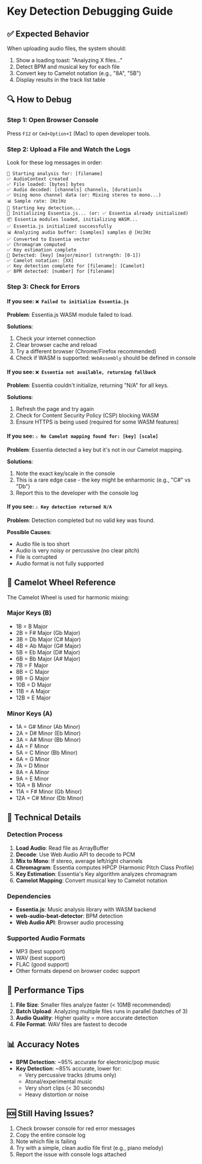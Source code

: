 # Key Detection Debugging Guide

## ✅ Expected Behavior

When uploading audio files, the system should:
1. Show a loading toast: "Analyzing X files..."
2. Detect BPM and musical key for each file
3. Convert key to Camelot notation (e.g., "8A", "5B")
4. Display results in the track list table

## 🔍 How to Debug

### Step 1: Open Browser Console

Press `F12` or `Cmd+Option+I` (Mac) to open developer tools.

### Step 2: Upload a File and Watch the Logs

Look for these log messages in order:

```
📝 Starting analysis for: [filename]
✅ AudioContext created
✅ File loaded: [bytes] bytes
✅ Audio decoded: [channels] channels, [duration]s
✅ Using mono channel data (or: Mixing stereo to mono...)
📊 Sample rate: [Hz]Hz
🎹 Starting key detection...
🔄 Initializing Essentia.js... (or: ✅ Essentia already initialized)
📦 Essentia modules loaded, initializing WASM...
✅ Essentia.js initialized successfully
📊 Analyzing audio buffer: [samples] samples @ [Hz]Hz
✅ Converted to Essentia vector
✅ Chromagram computed
✅ Key estimation complete
🎵 Detected: [key] [major/minor] (strength: [0-1])
✅ Camelot notation: [XX]
✅ Key detection complete for [filename]: [Camelot]
✅ BPM detected: [number] for [filename]
```

### Step 3: Check for Errors

#### If you see: `❌ Failed to initialize Essentia.js`
**Problem**: Essentia.js WASM module failed to load.

**Solutions**:
1. Check your internet connection
2. Clear browser cache and reload
3. Try a different browser (Chrome/Firefox recommended)
4. Check if WASM is supported: `WebAssembly` should be defined in console

#### If you see: `❌ Essentia not available, returning fallback`
**Problem**: Essentia couldn't initialize, returning "N/A" for all keys.

**Solutions**:
1. Refresh the page and try again
2. Check for Content Security Policy (CSP) blocking WASM
3. Ensure HTTPS is being used (required for some WASM features)

#### If you see: `⚠️ No Camelot mapping found for: [key] [scale]`
**Problem**: Essentia detected a key but it's not in our Camelot mapping.

**Solutions**:
1. Note the exact key/scale in the console
2. This is a rare edge case - the key might be enharmonic (e.g., "C#" vs "Db")
3. Report this to the developer with the console log

#### If you see: `⚠️ Key detection returned N/A`
**Problem**: Detection completed but no valid key was found.

**Possible Causes**:
- Audio file is too short
- Audio is very noisy or percussive (no clear pitch)
- File is corrupted
- Audio format is not fully supported

## 🎹 Camelot Wheel Reference

The Camelot Wheel is used for harmonic mixing:

### Major Keys (B)
- 1B = B Major
- 2B = F# Major (Gb Major)
- 3B = Db Major (C# Major)
- 4B = Ab Major (G# Major)
- 5B = Eb Major (D# Major)
- 6B = Bb Major (A# Major)
- 7B = F Major
- 8B = C Major
- 9B = G Major
- 10B = D Major
- 11B = A Major
- 12B = E Major

### Minor Keys (A)
- 1A = G# Minor (Ab Minor)
- 2A = D# Minor (Eb Minor)
- 3A = A# Minor (Bb Minor)
- 4A = F Minor
- 5A = C Minor (Bb Minor)
- 6A = G Minor
- 7A = D Minor
- 8A = A Minor
- 9A = E Minor
- 10A = B Minor
- 11A = F# Minor (Gb Minor)
- 12A = C# Minor (Db Minor)

## 🔧 Technical Details

### Detection Process
1. **Load Audio**: Read file as ArrayBuffer
2. **Decode**: Use Web Audio API to decode to PCM
3. **Mix to Mono**: If stereo, average left/right channels
4. **Chromagram**: Essentia computes HPCP (Harmonic Pitch Class Profile)
5. **Key Estimation**: Essentia's Key algorithm analyzes chromagram
6. **Camelot Mapping**: Convert musical key to Camelot notation

### Dependencies
- **Essentia.js**: Music analysis library with WASM backend
- **web-audio-beat-detector**: BPM detection
- **Web Audio API**: Browser audio processing

### Supported Audio Formats
- MP3 (best support)
- WAV (best support)
- FLAC (good support)
- Other formats depend on browser codec support

## 🚀 Performance Tips

1. **File Size**: Smaller files analyze faster (< 10MB recommended)
2. **Batch Upload**: Analyzing multiple files runs in parallel (batches of 3)
3. **Audio Quality**: Higher quality = more accurate detection
4. **File Format**: WAV files are fastest to decode

## 📊 Accuracy Notes

- **BPM Detection**: ~95% accurate for electronic/pop music
- **Key Detection**: ~85% accurate, lower for:
  - Very percussive tracks (drums only)
  - Atonal/experimental music
  - Very short clips (< 30 seconds)
  - Heavy distortion or noise

## 🆘 Still Having Issues?

1. Check browser console for red error messages
2. Copy the entire console log
3. Note which file is failing
4. Try with a simple, clean audio file first (e.g., piano melody)
5. Report the issue with console logs attached
